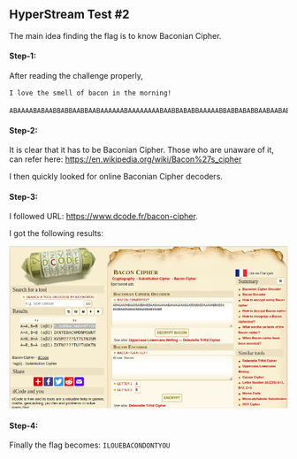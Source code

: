 ## HyperStream Test #2
The main idea finding the flag is to know Baconian Cipher.

#### Step-1:
After reading the challenge properly, 

```
I love the smell of bacon in the morning! 

ABAAAABABAABBABBAABBAABAAAAAABAAAAAAAABAABBABABBAAAAABBABBABABBAABAABABABBAABBABBAABB 
```
#### Step-2:
It is clear that it has to be Baconian Cipher. Those who are unaware of it, can refer here:
https://en.wikipedia.org/wiki/Bacon%27s_cipher

I then quickly looked for online Baconian Cipher decoders.

#### Step-3:
I followed URL: https://www.dcode.fr/bacon-cipher.

I got the following results:

<img src="Flag.png">

#### Step-4:
Finally the flag becomes:
`ILOUEBACONDONTYOU`